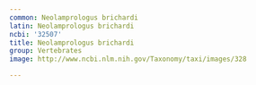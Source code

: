 ```yaml
---
common: Neolamprologus brichardi
latin: Neolamprologus brichardi
ncbi: '32507'
title: Neolamprologus brichardi
group: Vertebrates
image: http://www.ncbi.nlm.nih.gov/Taxonomy/taxi/images/328

---
```


